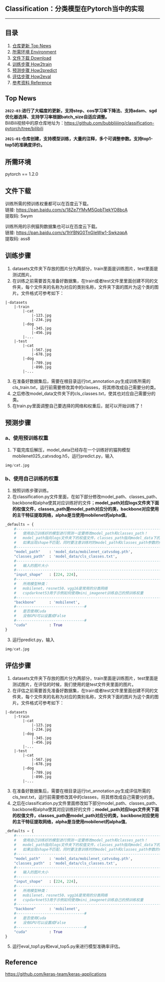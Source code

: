 ## Classification：分类模型在Pytorch当中的实现
---

## 目录
1. [仓库更新 Top News](#仓库更新)
2. [所需环境 Environment](#所需环境)
3. [文件下载 Download](#文件下载)
4. [训练步骤 How2train](#训练步骤)
5. [预测步骤 How2predict](#预测步骤)
6. [评估步骤 How2eval](#评估步骤)
7. [参考资料 Reference](#Reference)

## Top News
**`2022-03`**:**进行了大幅度的更新，支持step、cos学习率下降法、支持adam、sgd优化器选择、支持学习率根据batch_size自适应调整。**  
BiliBili视频中的原仓库地址为：https://github.com/bubbliiiing/classification-pytorch/tree/bilibili

**`2021-01`**:**仓库创建，支持模型训练，大量的注释，多个可调整参数。支持top1-top5的准确度评价。**   

## 所需环境
pytorch == 1.2.0

## 文件下载
训练所需的预训练权重都可以在百度云下载。     
链接: https://pan.baidu.com/s/18Ze7YMvM5GpbTlekYO8bcA     
提取码: 5wym   

训练所用的示例猫狗数据集也可以在百度云下载。   
链接: https://pan.baidu.com/s/1hYBNG0TnGIeWw1-SwkzqpA     
提取码: ass8    

## 训练步骤
1. datasets文件夹下存放的图片分为两部分，train里面是训练图片，test里面是测试图片。  
2. 在训练之前需要首先准备好数据集，在train或者test文件里里面创建不同的文件夹，每个文件夹的名称为对应的类别名称，文件夹下面的图片为这个类的图片。文件格式可参考如下：
```
|-datasets
    |-train
        |-cat
            |-123.jpg
            |-234.jpg
        |-dog
            |-345.jpg
            |-456.jpg
        |-...
    |-test
        |-cat
            |-567.jpg
            |-678.jpg
        |-dog
            |-789.jpg
            |-890.jpg
        |-...
```
3. 在准备好数据集后，需要在根目录运行txt_annotation.py生成训练所需的cls_train.txt，运行前需要修改其中的classes，将其修改成自己需要分的类。   
4. 之后修改model_data文件夹下的cls_classes.txt，使其也对应自己需要分的类。  
5. 在train.py里面调整自己要选择的网络和权重后，就可以开始训练了！  

## 预测步骤
### a、使用预训练权重
1. 下载完库后解压，model_data已经存在一个训练好的猫狗模型mobilenet025_catvsdog.h5，运行predict.py，输入  
```python
img/cat.jpg
```
### b、使用自己训练的权重
1. 按照训练步骤训练。  
2. 在classification.py文件里面，在如下部分修改model_path、classes_path、backbone和alpha使其对应训练好的文件；**model_path对应logs文件夹下面的权值文件，classes_path是model_path对应分的类，backbone对应使用的主干特征提取网络，alpha是当使用mobilenet的alpha值**。  
```python
_defaults = {
    #--------------------------------------------------------------------------#
    #   使用自己训练好的模型进行预测一定要修改model_path和classes_path！
    #   model_path指向logs文件夹下的权值文件，classes_path指向model_data下的txt
    #   如果出现shape不匹配，同时要注意训练时的model_path和classes_path参数的修改
    #--------------------------------------------------------------------------#
    "model_path"    : 'model_data/mobilenet_catvsdog.pth',
    "classes_path"  : 'model_data/cls_classes.txt',
    #--------------------------------------------------------------------#
    #   输入的图片大小
    #--------------------------------------------------------------------#
    "input_shape"   : [224, 224],
    #--------------------------------------------------------------------#
    #   所用模型种类：
    #   mobilenet、resnet50、vgg16是常用的分类网络
    #   cspdarknet53用于示例如何使用mini_imagenet训练自己的预训练权重
    #--------------------------------------------------------------------#
    "backbone"      : 'mobilenet',
    #-------------------------------#
    #   是否使用Cuda
    #   没有GPU可以设置成False
    #-------------------------------#
    "cuda"          : True
}
```
3. 运行predict.py，输入  
```python
img/cat.jpg
```  

## 评估步骤
1. datasets文件夹下存放的图片分为两部分，train里面是训练图片，test里面是测试图片，在评估的时候，我们使用的是test文件夹里面的图片。  
2. 在评估之前需要首先准备好数据集，在train或者test文件里里面创建不同的文件夹，每个文件夹的名称为对应的类别名称，文件夹下面的图片为这个类的图片。文件格式可参考如下：
```
|-datasets
    |-train
        |-cat
            |-123.jpg
            |-234.jpg
        |-dog
            |-345.jpg
            |-456.jpg
        |-...
    |-test
        |-cat
            |-567.jpg
            |-678.jpg
        |-dog
            |-789.jpg
            |-890.jpg
        |-...
```
3. 在准备好数据集后，需要在根目录运行txt_annotation.py生成评估所需的cls_test.txt，运行前需要修改其中的classes，将其修改成自己需要分的类。   
4. 之后在classification.py文件里面修改如下部分model_path、classes_path、backbone和alpha使其对应训练好的文件；**model_path对应logs文件夹下面的权值文件，classes_path是model_path对应分的类，backbone对应使用的主干特征提取网络，alpha是当使用mobilenet的alpha值**。  
```python
_defaults = {
    #--------------------------------------------------------------------------#
    #   使用自己训练好的模型进行预测一定要修改model_path和classes_path！
    #   model_path指向logs文件夹下的权值文件，classes_path指向model_data下的txt
    #   如果出现shape不匹配，同时要注意训练时的model_path和classes_path参数的修改
    #--------------------------------------------------------------------------#
    "model_path"    : 'model_data/mobilenet_catvsdog.pth',
    "classes_path"  : 'model_data/cls_classes.txt',
    #--------------------------------------------------------------------#
    #   输入的图片大小
    #--------------------------------------------------------------------#
    "input_shape"   : [224, 224],
    #--------------------------------------------------------------------#
    #   所用模型种类：
    #   mobilenet、resnet50、vgg16是常用的分类网络
    #   cspdarknet53用于示例如何使用mini_imagenet训练自己的预训练权重
    #--------------------------------------------------------------------#
    "backbone"      : 'mobilenet',
    #-------------------------------#
    #   是否使用Cuda
    #   没有GPU可以设置成False
    #-------------------------------#
    "cuda"          : True
}
```
5. 运行eval_top1.py和eval_top5.py来进行模型准确率评估。

## Reference
https://github.com/keras-team/keras-applications

